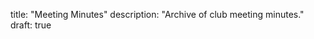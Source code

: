 title: "Meeting Minutes"
description: "Archive of club meeting minutes."
draft: true
<!-- Placeholder disabled: the minutes subsite renders /minutes/. -->

